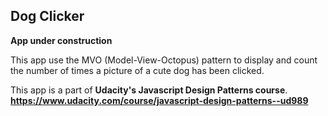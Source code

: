 ## Dog Clicker

__App under construction__

This app use the MVO (Model-View-Octopus) pattern to display and count the number of times a picture of a cute dog has been clicked.

This app is a part of __Udacity's Javascript Design Patterns course__. <br>**https://www.udacity.com/course/javascript-design-patterns--ud989**
